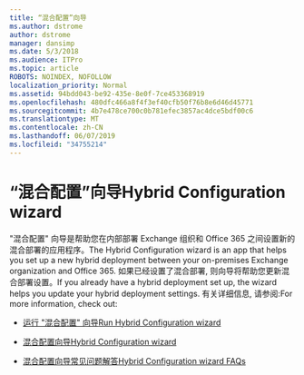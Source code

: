 ```yaml
---
title: “混合配置”向导
ms.author: dstrome
author: dstrome
manager: dansimp
ms.date: 5/3/2018
ms.audience: ITPro
ms.topic: article
ROBOTS: NOINDEX, NOFOLLOW
localization_priority: Normal
ms.assetid: 94bdd043-be92-435e-8e0f-7ce453368919
ms.openlocfilehash: 480dfc466a8f4f3ef40cfb50f76b8e6d46d45771
ms.sourcegitcommit: 4b7e478ce700c0b781efec3857ac4dce5bdf00c6
ms.translationtype: MT
ms.contentlocale: zh-CN
ms.lasthandoff: 06/07/2019
ms.locfileid: "34755214"
---
```

# <a name="hybrid-configuration-wizard"></a><span data-ttu-id="32142-102">“混合配置”向导</span><span class="sxs-lookup"><span data-stu-id="32142-102">Hybrid Configuration wizard</span></span>

<span data-ttu-id="32142-103">"混合配置" 向导是帮助您在内部部署 Exchange 组织和 Office 365 之间设置新的混合部署的应用程序。</span><span class="sxs-lookup"><span data-stu-id="32142-103">The Hybrid Configuration wizard is an app that helps you set up a new hybrid deployment between your on-premises Exchange organization and Office 365.</span></span> <span data-ttu-id="32142-104">如果已经设置了混合部署, 则向导将帮助您更新混合部署设置。</span><span class="sxs-lookup"><span data-stu-id="32142-104">If you already have a hybrid deployment set up, the wizard helps you update your hybrid deployment settings.</span></span> <span data-ttu-id="32142-105">有关详细信息, 请参阅:</span><span class="sxs-lookup"><span data-stu-id="32142-105">For more information, check out:</span></span>
  
- [<span data-ttu-id="32142-106">运行 "混合配置" 向导</span><span class="sxs-lookup"><span data-stu-id="32142-106">Run Hybrid Configuration wizard</span></span>](https://technet.microsoft.com/library/mt595788%28v=exchg.150%29.aspx)
    
- [<span data-ttu-id="32142-107">混合配置向导</span><span class="sxs-lookup"><span data-stu-id="32142-107">Hybrid Configuration wizard</span></span>](https://technet.microsoft.com/library/hh529921%28v=exchg.150%29.aspx)
    
- [<span data-ttu-id="32142-108">混合配置向导常见问题解答</span><span class="sxs-lookup"><span data-stu-id="32142-108">Hybrid Configuration wizard FAQs</span></span>](https://technet.microsoft.com/library/mt488940%28v=exchg.150%29.aspx)
    

